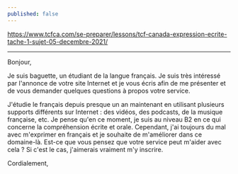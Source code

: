 ```yaml
---
published: false
---
```

https://www.tcfca.com/se-preparer/lessons/tcf-canada-expression-ecrite-tache-1-sujet-05-decembre-2021/

---

Bonjour,

Je suis baguette, un étudiant de la langue français. Je suis très intéressé par l'annonce de votre site Internet et je vous écris afin de me présenter et de vous demander quelques questions à propos votre service.

J'étudie le français depuis presque un an maintenant en utilisant plusieurs supports différents sur Internet : des vidéos, des podcasts, de la musique française, etc. Je pense qu'en ce moment, je suis au niveau B2 en ce qui concerne la compréhension écrite et orale. Cependant, j'ai toujours du mal avec m'exprimer en français et je souhaite de m'améliorer dans ce domaine-là. Est-ce que vous pensez que votre service peut m'aider avec cela ? Si c'est le cas, j'aimerais vraiment m'y inscrire.

Cordialement,
